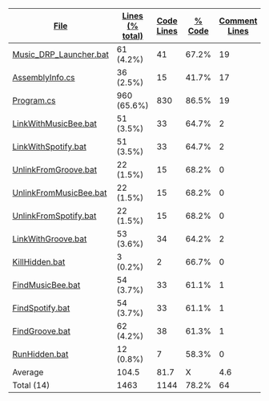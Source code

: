 
|[File](https://github.com/jojo2357/Music-Discord-Rich-Presence/tree/development/Statistics%2Ftotal%2FNameAscending.md%2F)|[Lines (% total)](https://github.com/jojo2357/Music-Discord-Rich-Presence/tree/development/Statistics%2Ftotal%2FLinesDescending.md%2F)|[Code Lines](https://github.com/jojo2357/Music-Discord-Rich-Presence/tree/development/Statistics%2Ftotal%2FCodeDescending.md%2F)|[% Code](https://github.com/jojo2357/Music-Discord-Rich-Presence/tree/development/Statistics%2Ftotal%2FProportionCodeDescending.md%2F)|[Comment Lines](https://github.com/jojo2357/Music-Discord-Rich-Presence/tree/development/Statistics%2Ftotal%2FCommentsDescending.md%2F)|[% Comment](https://github.com/jojo2357/Music-Discord-Rich-Presence/tree/development/Statistics%2Ftotal%2FProportionCommentsDescending.md%2F)|[Blank Lines](https://github.com/jojo2357/Music-Discord-Rich-Presence/tree/development/Statistics%2Ftotal%2FBlanksDescending.md%2F)|[% Blank](https://github.com/jojo2357/Music-Discord-Rich-Presence/tree/development/Statistics%2Ftotal%2FProportionBlanksDescending.md%2F)|
| --- | --- | --- | --- | --- | --- | --- | --- |
|[Music_DRP_Launcher.bat](https://github.com/jojo2357/Music-Discord-Rich-Presence/tree/development/Music_DRP_Launcher.bat)|61 (4.2%)|41|67.2%|19|31.1%|1|1.6%|
|[AssemblyInfo.cs](https://github.com/jojo2357/Music-Discord-Rich-Presence/tree/development/GroovyRP%2FProperties%2FAssemblyInfo.cs)|36 (2.5%)|15|41.7%|17|47.2%|4|11.1%|
|[Program.cs](https://github.com/jojo2357/Music-Discord-Rich-Presence/tree/development/GroovyRP%2FProgram.cs)|960 (65.6%)|830|86.5%|19|2.0%|111|11.6%|
|[LinkWithMusicBee.bat](https://github.com/jojo2357/Music-Discord-Rich-Presence/tree/development/GroovyRP%2Fbin%2FRelease%2FLinkWithMusicBee.bat)|51 (3.5%)|33|64.7%|2|3.9%|16|31.4%|
|[LinkWithSpotify.bat](https://github.com/jojo2357/Music-Discord-Rich-Presence/tree/development/GroovyRP%2Fbin%2FRelease%2FLinkWithSpotify.bat)|51 (3.5%)|33|64.7%|2|3.9%|16|31.4%|
|[UnlinkFromGroove.bat](https://github.com/jojo2357/Music-Discord-Rich-Presence/tree/development/GroovyRP%2Fbin%2FRelease%2FUnlinkFromGroove.bat)|22 (1.5%)|15|68.2%|0|0.0%|7|31.8%|
|[UnlinkFromMusicBee.bat](https://github.com/jojo2357/Music-Discord-Rich-Presence/tree/development/GroovyRP%2Fbin%2FRelease%2FUnlinkFromMusicBee.bat)|22 (1.5%)|15|68.2%|0|0.0%|7|31.8%|
|[UnlinkFromSpotify.bat](https://github.com/jojo2357/Music-Discord-Rich-Presence/tree/development/GroovyRP%2Fbin%2FRelease%2FUnlinkFromSpotify.bat)|22 (1.5%)|15|68.2%|0|0.0%|7|31.8%|
|[LinkWithGroove.bat](https://github.com/jojo2357/Music-Discord-Rich-Presence/tree/development/GroovyRP%2Fbin%2FRelease%2FLinkWithGroove.bat)|53 (3.6%)|34|64.2%|2|3.8%|17|32.1%|
|[KillHidden.bat](https://github.com/jojo2357/Music-Discord-Rich-Presence/tree/development/GroovyRP%2Fbin%2FRelease%2FKillHidden.bat)|3 (0.2%)|2|66.7%|0|0.0%|1|33.3%|
|[FindMusicBee.bat](https://github.com/jojo2357/Music-Discord-Rich-Presence/tree/development/GroovyRP%2Fbin%2FRelease%2FFindMusicBee.bat)|54 (3.7%)|33|61.1%|1|1.9%|20|37.0%|
|[FindSpotify.bat](https://github.com/jojo2357/Music-Discord-Rich-Presence/tree/development/GroovyRP%2Fbin%2FRelease%2FFindSpotify.bat)|54 (3.7%)|33|61.1%|1|1.9%|20|37.0%|
|[FindGroove.bat](https://github.com/jojo2357/Music-Discord-Rich-Presence/tree/development/GroovyRP%2Fbin%2FRelease%2FFindGroove.bat)|62 (4.2%)|38|61.3%|1|1.6%|23|37.1%|
|[RunHidden.bat](https://github.com/jojo2357/Music-Discord-Rich-Presence/tree/development/GroovyRP%2Fbin%2FRelease%2FRunHidden.bat)|12 (0.8%)|7|58.3%|0|0.0%|5|41.7%|
|Average |104.5|81.7|X|4.6|X|18.2|X|
|Total (14)|1463|1144|78.2%|64| 4.4%|255|17.4%|